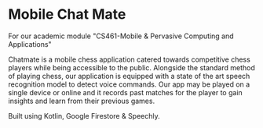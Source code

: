 # Mobile Chat Mate
 For our academic module "CS461-Mobile & Pervasive Computing and Applications"

Chatmate is a mobile chess application catered towards competitive chess players while being accessible to the public. Alongside the standard method of playing chess, our application is equipped with a state of the art speech recognition model to detect voice commands. Our app may be played on a single device or online and it records past matches for the player to gain insights and learn from their previous games.

Built using Kotlin, Google Firestore & Speechly.
